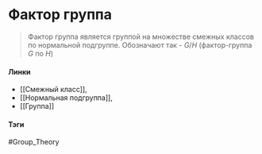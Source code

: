 # Фактор группа
>Фактор группа является группой на множестве смежных классов по нормальной подгруппе. Обозначают так - $G/H$ (фактор-группа $G$ по $H$)

#### Линки
- [[Смежный класс]],
- [[Нормальная подгруппа]],
- [[Группа]]
#### Тэги 
 #Group_Theory 